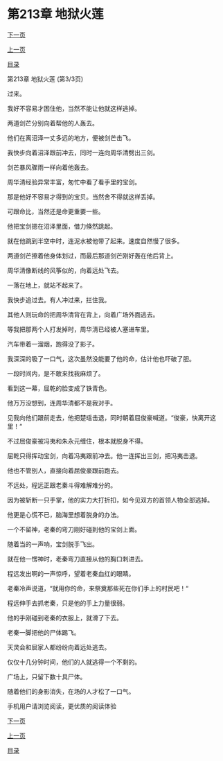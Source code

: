 <h1>第213章   地狱火莲</h1>
            <div><p><a href="./639_%E7%AC%AC214%E7%AB%A0_%E5%90%9E%E5%A4%A9%E5%A1%94.md">下一页</a></p><p><a href="./637_%E7%AC%AC213%E7%AB%A0_%E5%9C%B0%E7%8B%B1%E7%81%AB%E8%8E%B2.md">上一页</a></p><p><a href="../">目录</a></p></div>
            <div><p>第213章   地狱火莲 (第3/3页)</p><p>过来。</p><p>我好不容易才困住他，当然不能让他就这样逃掉。</p><p>两道剑芒分别向着帮他的人轰去。</p><p>他们在离沼泽一丈多远的地方，便被剑芒击飞。</p><p>我快步向着沼泽跟前冲去，同时一连向周华清劈出三剑。</p><p>剑芒暴风骤雨一样向着他轰去。</p><p>周华清经验异常丰富，匆忙中看了看手里的宝剑。</p><p>那是他好不容易才得到的宝贝。当然舍不得就这样丢掉。</p><p>可跟命比，当然还是命更重要一些。</p><p>他把宝剑摁在沼泽里面，借力倏然跳起。</p><p>就在他跳到半空中时，连泥水被他带了起来。速度自然慢了很多。</p><p>两道剑芒擦着他身体划过，而最后那道剑芒刚好轰在他后背上。</p><p>周华清像断线的风筝似的，向着远处飞去。</p><p>一落在地上，就站不起来了。</p><p>我快步追过去。有人冲过来，拦住我。</p><p>其他人则玩命的把周华清背在背上，向着广场外面逃去。</p><p>等我把那两个人打发掉时，周华清已经被人塞进车里。</p><p>汽车带着一溜烟，跑得没了影子。</p><p>我深深的吸了一口气，这次虽然没能要了他的命，估计他也吓破了胆。</p><p>一段时间内，是不敢来找我麻烦了。</p><p>看到这一幕，屈乾的脸变成了铁青色。</p><p>他万万没想到，连周华清都不是我对手。</p><p>见我向他们跟前走去，他把楚瑶击退，同时朝着屈俊豪喊道。“俊豪，快离开这里！“</p><p>不过屈俊豪被冯夷和朱永元缠住，根本就脱身不得。</p><p>屈乾只得挥动宝剑，向着冯夷跟前冲去。他一连挥出三剑，把冯夷击退。</p><p>他也不管别人，直接向着屈俊豪跟前跑去。</p><p>不远处，程远正跟老秦斗得难解难分的。</p><p>因为被斩断一只手掌，他的实力大打折扣，如今见双方的首领人物全部逃掉。</p><p>他更是心慌不已，脑海里想着脱身的办法。</p><p>一个不留神，老秦的弯刀刚好碰到他的宝剑上面。</p><p>随着当的一声响，宝剑脱手飞出。</p><p>就在他一愣神时，老秦弯刀直接从他的胸口刺进去。</p><p>程远发出啊的一声惊呼，望着老秦血红的眼睛。</p><p>老秦冷声说道，“就用你的命，来祭奠那些死在你们手上的村民吧！“</p><p>程远伸手去抓老秦，只是他的手上力量很弱。</p><p>他的手刚碰到老秦的衣服上，就滑了下去。</p><p>老秦一脚把他的尸体踢飞。</p><p>天灵会和屈家人都纷纷向着远处逃去。</p><p>仅仅十几分钟时间，他们的人就逃得一个不剩的。</p><p>广场上，只留下数十具尸体。</p><p>随着他们的身影消失，在场的人才松了一口气。</p><p>手机用户请浏览阅读，更优质的阅读体验</p></div>
            <div><p><a href="./639_%E7%AC%AC214%E7%AB%A0_%E5%90%9E%E5%A4%A9%E5%A1%94.md">下一页</a></p><p><a href="./637_%E7%AC%AC213%E7%AB%A0_%E5%9C%B0%E7%8B%B1%E7%81%AB%E8%8E%B2.md">上一页</a></p><p><a href="../">目录</a></p></div>